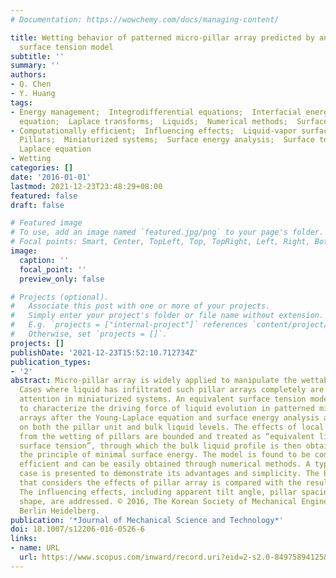 ```yaml
---
# Documentation: https://wowchemy.com/docs/managing-content/

title: Wetting behavior of patterned micro-pillar array predicted by an equivalent
  surface tension model
subtitle: ''
summary: ''
authors:
- Q. Chen
- Y. Huang
tags:
- Energy management;  Integrodifferential equations;  Interfacial energy;  Laplace
  equation;  Laplace transforms;  Liquids;  Numerical methods;  Surface tension
- Computationally efficient;  Influencing effects;  Liquid-vapor surfaces;  Micro
  Pillars;  Miniaturized systems;  Surface energy analysis;  Surface tension modeling;  Young
  Laplace equation
- Wetting
categories: []
date: '2016-01-01'
lastmod: 2021-12-23T23:48:29+08:00
featured: false
draft: false

# Featured image
# To use, add an image named `featured.jpg/png` to your page's folder.
# Focal points: Smart, Center, TopLeft, Top, TopRight, Left, Right, BottomLeft, Bottom, BottomRight.
image:
  caption: ''
  focal_point: ''
  preview_only: false

# Projects (optional).
#   Associate this post with one or more of your projects.
#   Simply enter your project's folder or file name without extension.
#   E.g. `projects = ["internal-project"]` references `content/project/deep-learning/index.md`.
#   Otherwise, set `projects = []`.
projects: []
publishDate: '2021-12-23T15:52:10.712734Z'
publication_types:
- '2'
abstract: Micro-pillar array is widely applied to manipulate the wettability of surfaces.
  Cases where liquid has infiltrated such pillar arrays completely are drawing increased
  attention in miniaturized systems. An equivalent surface tension model is proposed
  to characterize the driving force of liquid evolution in patterned micro-pillar
  arrays after the Young-Laplace equation and surface energy analysis are applied
  on both the pillar unit and bulk liquid levels. The effects of local menisci induced
  from the wetting of pillars are bounded and treated as “equivalent liquid-vapor
  surface tension”, through which the bulk liquid profile is then obtained based on
  the principle of minimal surface energy. The model is found to be computationally
  efficient and can be easily obtained through numerical methods. A typical sample
  case is presented to demonstrate its advantages and simplicity. The bulk profile
  that considers the effects of pillar array is compared with the result without pillars.
  The influencing effects, including apparent tilt angle, pillar spacing, and pillar
  shape, are addressed. © 2016, The Korean Society of Mechanical Engineers and Springer-Verlag
  Berlin Heidelberg.
publication: '*Journal of Mechanical Science and Technology*'
doi: 10.1007/s12206-016-0526-6
links:
- name: URL
  url: https://www.scopus.com/inward/record.uri?eid=2-s2.0-84975894125&doi=10.1007%2fs12206-016-0526-6&partnerID=40&md5=4c18637f4d004a2f8bfb479bb77fb07a
---
```

